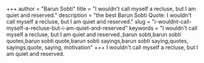 +++
author = "Barun Sobti"
title = "I wouldn't call myself a recluse, but I am quiet and reserved."
description = "the best Barun Sobti Quote: I wouldn't call myself a recluse, but I am quiet and reserved."
slug = "i-wouldnt-call-myself-a-recluse-but-i-am-quiet-and-reserved"
keywords = "I wouldn't call myself a recluse, but I am quiet and reserved.,barun sobti,barun sobti quotes,barun sobti quote,barun sobti sayings,barun sobti saying,quotes, sayings,quote, saying, motivation"
+++
I wouldn't call myself a recluse, but I am quiet and reserved.
